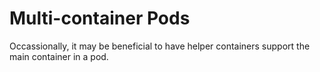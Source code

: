 # Multi-container Pods
Occassionally, it may be beneficial to have helper containers support the main container in a pod.

